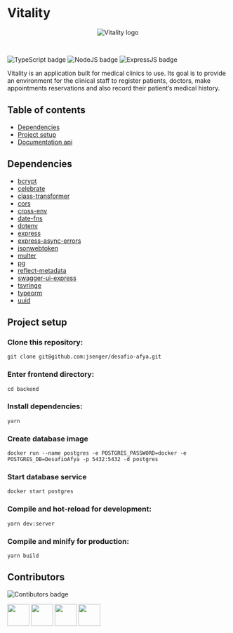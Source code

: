 # Vitality

<div align="center">
  
![Vitality logo](https://github.com/jsenger/desafio-afya/blob/frontend/frontend/public/img/vit_logo.svg)
  
</div>

<br />

![TypeScript badge](https://img.shields.io/badge/TypeScript-007ACC?style=for-the-badge&logo=typescript&logoColor=white)
![NodeJS badge](https://img.shields.io/badge/NodeJS-007ACC?style=for-the-badge&logo=javascript&logoColor=white)
![ExpressJS badge](https://img.shields.io/badge/ExpressJS-007ACC?style=for-the-badge&logo=express&logoColor=white)

Vitality is an application built for medical clinics to use. Its goal is to provide an environment for the clinical staff to register patients, doctors, make appointments reservations and also record their patient’s medical history.

## Table of contents

- [Dependencies](#dependencies)
- [Project setup](#project-setup)
- [Documentation api](https://desafioafya.herokuapp.com/docs)

## Dependencies

- [bcrypt](https://www.npmjs.com/package/bcrypt)
- [celebrate](https://www.npmjs.com/package/celebrate)
- [class-transformer](https://www.npmjs.com/package/class-transformer)
- [cors](https://www.npmjs.com/package/cors)
- [cross-env](https://www.npmjs.com/package/cross-env)
- [date-fns](https://date-fns.org/)
- [dotenv](https://www.npmjs.com/package/dotenv)
- [express](https://expressjs.com/pt-br/)
- [express-async-errors](https://www.npmjs.com/package/express-async-errors)
- [jsonwebtoken](https://www.npmjs.com/package/jsonwebtoken)
- [multer](https://www.npmjs.com/package/multer)
- [pg](https://www.npmjs.com/package/pg)
- [reflect-metadata](https://www.npmjs.com/package/reflect-metadata)
- [swagger-ui-express](https://www.npmjs.com/package/swagger-ui-express)
- [tsyringe](https://www.npmjs.com/package/tsyringe)
- [typeorm](https://typeorm.io/#/)
- [uuid](https://www.npmjs.com/package/uuid)

## Project setup

### Clone this repository:

```
git clone git@github.com:jsenger/desafio-afya.git
```

### Enter frontend directory:

```
cd backend
```

### Install dependencies:

```
yarn
```

### Create database image

```
docker run --name postgres -e POSTGRES_PASSWORD=docker -e POSTGRES_DB=DesafioAfya -p 5432:5432 -d postgres
```

### Start database service

```
docker start postgres
```

### Compile and hot-reload for development:

```
yarn dev:server
```

### Compile and minify for production:

```
yarn build
```

## Contributors

![Contibutors badge](http://forthebadge.com/images/badges/built-by-developers.svg)

<a href="https://github.com/jsenger"><img src="https://avatars.githubusercontent.com/u/34224710?v=4" width="50" height="50" alt=""/></a>
<a href="https://github.com/luc0liv"><img src="https://avatars.githubusercontent.com/u/71158905?v=4" width="50" height="50" alt=""/></a>
<a href="https://github.com/mylycy"><img src="https://avatars.githubusercontent.com/u/83430469?v=4" width="50" height="50" alt=""/></a>
<a href="https://github.com/sillasvidal"><img src="https://avatars.githubusercontent.com/u/38226117?v=4" width="50" height="50" alt=""/></a>
